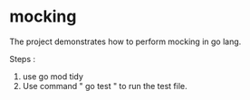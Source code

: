 # mocking
The project demonstrates how to perform mocking in go lang.

Steps : 

  1. use go mod tidy 
  2. Use command " go test " to run the test file.

